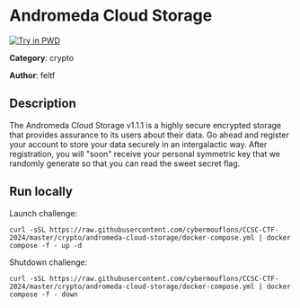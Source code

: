 # Andromeda Cloud Storage

[![Try in PWD](https://raw.githubusercontent.com/play-with-docker/stacks/master/assets/images/button.png)](https://labs.play-with-docker.com/?stack=https://raw.githubusercontent.com/cybermouflons/CCSC-CTF-2024/master/crypto/andromeda-cloud-storage/docker-compose.yml)


**Category**: crypto

**Author**: feltf

## Description

The Andromeda Cloud Storage v1.1.1 is a highly secure encrypted storage that
provides assurance to its users about their data. Go ahead and register your
account to store your data securely in an intergalactic way. After
registration, you will "soon" receive your personal symmetric key that we
randomly generate so that you can read the sweet secret flag.



## Run locally

Launch challenge:
```
curl -sSL https://raw.githubusercontent.com/cybermouflons/CCSC-CTF-2024/master/crypto/andromeda-cloud-storage/docker-compose.yml | docker compose -f - up -d
```

Shutdown challenge:
```
curl -sSL https://raw.githubusercontent.com/cybermouflons/CCSC-CTF-2024/master/crypto/andromeda-cloud-storage/docker-compose.yml | docker compose -f - down
```
